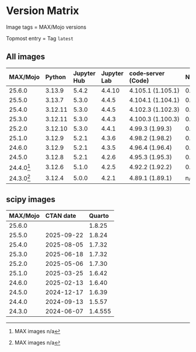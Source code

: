 # Version Matrix

Image tags = MAX/Mojo versions

Topmost entry = Tag `latest`

## All images

| MAX/Mojo   | Python     | Jupyter Hub | Jupyter Lab | code‑server (Code) | Neovim | Git    | Git LFS | Pandoc | Linux distro |
|:-----------|:-----------|:------------|:------------|:-------------------|:-------|:-------|:--------|:-------|:-------------|
| 25.6.0     | 3.13.9     | 5.4.2       | 4.4.10       | 4.105.1 (1.105.1)  | 0.11.4 | 2.51.2 | 3.7.1   | 3.6.3  | Debian 13    |
| 25.5.0     | 3.13.7     | 5.3.0       | 4.4.5       | 4.104.1 (1.104.1)  | 0.11.4 | 2.51.0 | 3.7.0   | 3.6.3  | Debian 13    |
| 25.4.0     | 3.12.11    | 5.3.0       | 4.4.5       | 4.102.3 (1.102.3)  | 0.11.3 | 2.50.1 | 3.7.0   | 3.6.3  | Debian 12    |
| 25.3.0     | 3.12.11    | 5.3.0       | 4.4.3       | 4.100.3 (1.100.3)  | 0.11.2 | 2.50.0 | 3.6.1   | 3.6.3  | Debian 12    |
| 25.2.0     | 3.12.10    | 5.3.0       | 4.4.1       | 4.99.3 (1.99.3)    | 0.11.1 | 2.49.0 | 3.6.1   | 3.6.3  | Debian 12    |
| 25.1.0     | 3.12.9     | 5.2.1       | 4.3.6       | 4.98.2 (1.98.2)    | 0.10.4 | 2.49.0 | 3.6.1   | 3.4    | Debian 12    |
| 24.6.0     | 3.12.9     | 5.2.1       | 4.3.5       | 4.96.4 (1.96.4)    | 0.10.4 | 2.48.1 | 3.6.1   | 3.4    | Debian 12    |
| 24.5.0     | 3.12.8     | 5.2.1       | 4.2.6       | 4.95.3 (1.95.3)    | 0.10.2 | 2.47.1 | 3.6.0   | 3.4    | Debian 12    |
| 24.4.0[^1] | 3.12.6     | 5.1.0       | 4.2.5       | 4.92.2 (1.92.2)    | 0.10.1 | 2.46.1 | 3.5.1   | 3.2    | Debian 12    |
| 24.3.0[^1] | 3.12.4     | 5.0.0       | 4.2.1       | 4.89.1 (1.89.1)    | n/a    | 2.45.2 | 3.5.1   | 3.1.11 | Debian 12    |

[^1]: MAX images n/a

## scipy images

| MAX/Mojo | CTAN date  | Quarto  |
|:---------|:-----------|:--------|
| 25.6.0   |            | 1.8.25  |
| 25.5.0   | 2025-09-22 | 1.8.24  |
| 25.4.0   | 2025-08-05 | 1.7.32  |
| 25.3.0   | 2025-06-18 | 1.7.32  |
| 25.2.0   | 2025-05-06 | 1.7.30  |
| 25.1.0   | 2025-03-25 | 1.6.42  |
| 24.6.0   | 2025-02-13 | 1.6.40  |
| 24.5.0   | 2024-12-17 | 1.6.39  |
| 24.4.0   | 2024-09-13 | 1.5.57  |
| 24.3.0   | 2024-06-07 | 1.4.555 |
